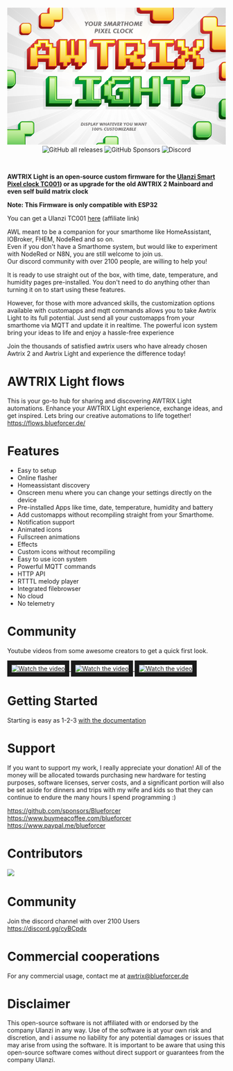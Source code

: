 <!-- markdownlint-configure-file {
  "MD013": {
    "code_blocks": false,
    "tables": false
  },
  "MD033": false,
  "MD041": false
} -->

<div align="center">
  
![Alt text](/logo.png?raw=true "Title")
![GitHub all releases](https://img.shields.io/github/downloads/blueforcer/awtrix-light/total?style=flat-square)
![GitHub Sponsors](https://img.shields.io/github/sponsors/blueforcer?style=flat-square)
![Discord](https://img.shields.io/discord/546407049148366859?label=Discord&style=flat-square)
</div>  
<br>  
  
**AWTRIX Light is an open‑source custom firmware for the [Ulanzi Smart Pixel clock TC001](https://www.ulanzi.de/products/ulanzi-pixel-smart-uhr-2882?aff=907)) or as upgrade for the old AWTRIX 2 Mainboard and even self build matrix clock**
  
**Note: This Firmware is only compatible with ESP32**
  
You can get a Ulanzi TC001 [here](https://www.ulanzi.de/products/ulanzi-pixel-smart-uhr-2882?aff=907) (affiliate link) 

AWL meant to be a companion for your smarthome like HomeAssistant, IOBroker, FHEM, NodeRed and so on.    
Even if you don't have a Smarthome system, but would like to experiment with NodeRed or N8N, you are still welcome to join us.  
Our discord community with over 2100 people, are willing to help you!  

It is ready to use straight out of the box, with time, date, temperature, and humidity pages pre-installed. You don't need to do anything other than turning it on to start using these features.    

However, for those with more advanced skills, the customization options available with customapps and mqtt commands allows you to take Awtrix Light to its full potential.
Just send all your customapps from your smarthome via MQTT and update it in realtime.
The powerful icon system bring your ideas to life and enjoy a hassle-free experience   

Join the thousands of satisfied awtrix users who have already chosen Awtrix 2 and Awtrix Light and experience the difference today! 
  
# AWTRIX Light flows  
This is your go-to hub for sharing and discovering AWTRIX Light automations. Enhance your AWTRIX Light experience, exchange ideas, and get inspired.
Lets bring our creative automations to life together!  
https://flows.blueforcer.de/
  
# Features
- Easy to setup
- Online flasher
- Homeassistant discovery
- Onscreen menu where you can change your settings directly on the device
- Pre-installed Apps like time, date, temperature, humidity and battery
- Add customapps without recompiling straight from your Smarthome.
- Notification support
- Animated icons
- Fullscreen animations
- Effects
- Custom icons without recompiling
- Easy to use icon system
- Powerful MQTT commands
- HTTP API
- RTTTL melody player
- Integrated filebrowser
- No cloud 
- No telemetry
# Community
Youtube videos from some awesome creators to get a quick first look.
<br>

<a href="http://www.youtube.com/watch?feature=player_embedded&v=N0NKPJzGHuA" target="_blank">
 <img src="http://img.youtube.com/vi/N0NKPJzGHuA/mqdefault.jpg" alt="Watch the video" height="180" border="10" />
</a>  
  
<a href="http://www.youtube.com/watch?feature=player_embedded&v=BWf04wWOLHE" target="_blank">
 <img src="http://img.youtube.com/vi/BWf04wWOLHE/mqdefault.jpg" alt="Watch the video" height="180" border="10" />
</a>  
  
<a href="http://www.youtube.com/watch?feature=player_embedded&v=Wr8fHErJI0o" target="_blank">
 <img src="http://img.youtube.com/vi/Wr8fHErJI0o/mqdefault.jpg" alt="Watch the video" height="180" border="10" />
</a>
  
# Getting Started

Starting is easy as 1-2-3
[with the documentation](https://blueforcer.github.io/awtrix-light/)
  
# Support  
If you want to support my work, I really appreciate your donation!
All of the money will be allocated towards purchasing new hardware for testing purposes, software licenses, server costs, and a significant portion will also be set aside for dinners and trips with my wife and kids so that they can continue to endure the many hours I spend programming :) 
  
https://github.com/sponsors/Blueforcer  
https://www.buymeacoffee.com/blueforcer  
https://www.paypal.me/blueforcer  
  
# Contributors 
<a href="https://github.com/Blueforcer/awtrix-light/graphs/contributors">
  <img src="https://contrib.rocks/image?repo=Blueforcer/awtrix-light" />
</a>

# Community  
Join the discord channel with over 2100 Users  
https://discord.gg/cyBCpdx  
  
# Commercial cooperations  
For any commercial usage, contact me at awtrix@blueforcer.de
  
# Disclaimer
This open-source software is not affiliated with or endorsed by the company Ulanzi in any way. Use of the software is at your own risk and discretion, and i assume no liability for any potential damages or issues that may arise from using the software. It is important to be aware that using this open-source software comes without direct support or guarantees from the company Ulanzi.
